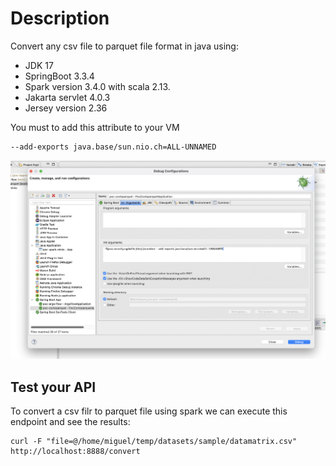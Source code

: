 # Description

Convert any csv file to parquet file format in java using:

- JDK 17
- SpringBoot 3.3.4
- Spark version 3.4.0 with scala 2.13.
- Jakarta servlet 4.0.3
- Jersey version 2.36

You must to add this attribute to your VM

```
--add-exports java.base/sun.nio.ch=ALL-UNNAMED
```

![clipse configuration](./images/eclipse_vm_configuration.png "Eclipse configuration")

## Test your API

To convert a csv filr to parquet file using spark we can execute this endpoint and see the results:

```
curl -F "file=@/home/miguel/temp/datasets/sample/datamatrix.csv" http://localhost:8888/convert
```
